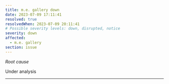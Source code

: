 ```yaml
---
title: m.e. gallery down
date: 2023-07-09 17:11:41
resolved: true
resolvedWhen: 2023-07-09 20:11:41
# Possible severity levels: down, disrupted, notice
severity: down
affected:
  - m.e. gallery
section: issue
---
```


*Root cause*

Under analysis

---


